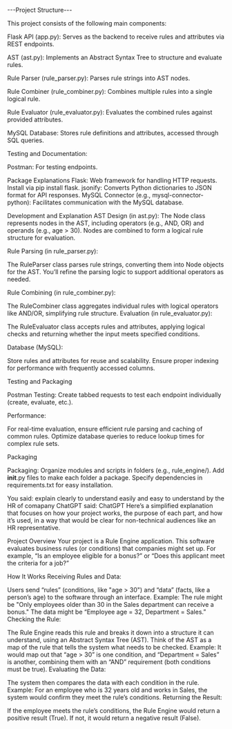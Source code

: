 ---Project Structure---

This project consists of the following main components:

Flask API (app.py): Serves as the backend to receive rules and attributes via REST endpoints.

AST (ast.py): Implements an Abstract Syntax Tree to structure and evaluate rules.

Rule Parser (rule_parser.py): Parses rule strings into AST nodes.

Rule Combiner (rule_combiner.py): Combines multiple rules into a single logical rule.

Rule Evaluator (rule_evaluator.py): Evaluates the combined rules against provided attributes.

MySQL Database: Stores rule definitions and attributes, accessed through SQL queries.

Testing and Documentation:

Postman: For testing endpoints.

Package Explanations
Flask: Web framework for handling HTTP requests. Install via pip install flask.
jsonify: Converts Python dictionaries to JSON format for API responses.
MySQL Connector (e.g., mysql-connector-python): Facilitates communication with the MySQL database.

Development and Explanation
AST Design (in ast.py):
The Node class represents nodes in the AST, including operators (e.g., AND, OR) and operands (e.g., age > 30).
Nodes are combined to form a logical rule structure for evaluation.

Rule Parsing (in rule_parser.py):

The RuleParser class parses rule strings, converting them into Node objects for the AST. You’ll refine the parsing logic to support additional operators as needed.

Rule Combining (in rule_combiner.py):

The RuleCombiner class aggregates individual rules with logical operators like AND/OR, simplifying rule structure.
Evaluation (in rule_evaluator.py):

The RuleEvaluator class accepts rules and attributes, applying logical checks and returning whether the input meets specified conditions.

Database (MySQL):

Store rules and attributes for reuse and scalability. Ensure proper indexing for performance with frequently accessed columns.

Testing and Packaging

Postman Testing:
Create tabbed requests to test each endpoint individually (create, evaluate, etc.).

Performance:

For real-time evaluation, ensure efficient rule parsing and caching of common rules.
Optimize database queries to reduce lookup times for complex rule sets.

Packaging

Packaging:
Organize modules and scripts in folders (e.g., rule_engine/). Add __init__.py files to make each folder a package.
Specify dependencies in requirements.txt for easy installation.








You said:
explain clearly to understand easily and easy to understand by the HR of comapany
ChatGPT said:
ChatGPT
Here’s a simplified explanation that focuses on how your project works, the purpose of each part, and how it’s used, in a way that would be clear for non-technical audiences like an HR representative.

Project Overview
Your project is a Rule Engine application. This software evaluates business rules (or conditions) that companies might set up. For example, “Is an employee eligible for a bonus?” or “Does this applicant meet the criteria for a job?”

How It Works
Receiving Rules and Data:

Users send “rules” (conditions, like "age > 30") and “data” (facts, like a person’s age) to the software through an interface.
Example: The rule might be "Only employees older than 30 in the Sales department can receive a bonus." The data might be “Employee age = 32, Department = Sales.”
Checking the Rule:

The Rule Engine reads this rule and breaks it down into a structure it can understand, using an Abstract Syntax Tree (AST). Think of the AST as a map of the rule that tells the system what needs to be checked.
Example: It would map out that “age > 30” is one condition, and “Department = Sales” is another, combining them with an “AND” requirement (both conditions must be true).
Evaluating the Data:

The system then compares the data with each condition in the rule.
Example: For an employee who is 32 years old and works in Sales, the system would confirm they meet the rule’s conditions.
Returning the Result:

If the employee meets the rule’s conditions, the Rule Engine would return a positive result (True). If not, it would return a negative result (False).
